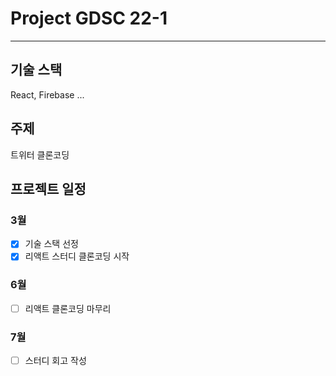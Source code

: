 # Project GDSC 22-1
---

## 기술 스택
React, Firebase ...
 
## 주제
트위터 클론코딩

## 프로젝트 일정
### 3월
- [x] 기술 스택 선정
- [x] 리액트 스터디 클론코딩 시작
### 6월 
- [ ] 리액트 클론코딩 마무리
### 7월
- [ ] 스터디 회고 작성
